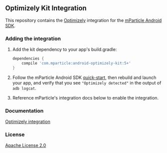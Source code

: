 ## Optimizely Kit Integration

This repository contains the [Optimizely](https://developers.optimizely.com/) integration for the [mParticle Android SDK](https://github.com/mParticle/mparticle-android-sdk).

### Adding the integration

1. Add the kit dependency to your app's build.gradle:

    ```groovy
    dependencies {
        compile 'com.mparticle:android-optimizely-kit:5+'
    }
    ```
2. Follow the mParticle Android SDK [quick-start](https://github.com/mParticle/mparticle-android-sdk), then rebuild and launch your app, and verify that you see `"Optimizely detected"` in the output of `adb logcat`.
3. Reference mParticle's integration docs below to enable the integration.

### Documentation

[Optimizely integration](https://docs.mparticle.com/integrations/optimizely/event/)

### License

[Apache License 2.0](http://www.apache.org/licenses/LICENSE-2.0)